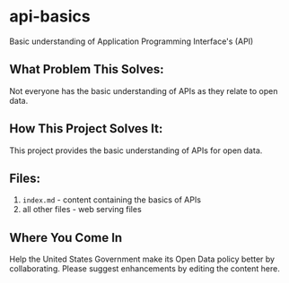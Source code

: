 api-basics
==========
Basic understanding of Application Programming Interface's (API)

What Problem This Solves:
------------------------
Not everyone has the basic understanding of APIs as they relate to open data.

How This Project Solves It:
---------------------------
This project provides the basic understanding of APIs for open data.

Files:
------
1. `index.md` - content containing the basics of APIs
2. all other files - web serving files

Where You Come In
-----------------
Help the United States Government make its Open Data policy better by collaborating.  Please suggest enhancements by editing the content here.   